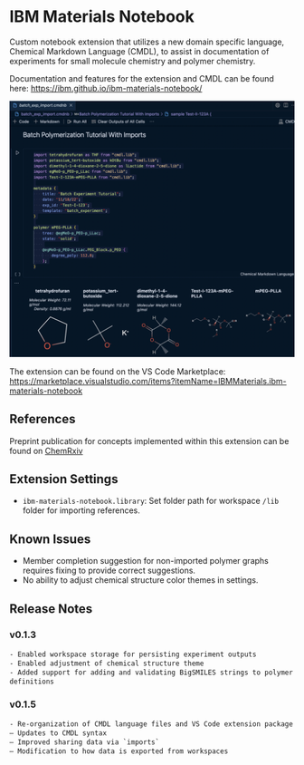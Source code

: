 # IBM Materials Notebook

Custom notebook extension that utilizes a new domain specific language, Chemical Markdown Language (CMDL), to assist in documentation of experiments for small molecule chemistry and polymer chemistry.

Documentation and features for the extension and CMDL can be found here: https://ibm.github.io/ibm-materials-notebook/

![Notebook Screenshot](apps/docs/docs/.vuepress/public/images/notebook_screenshot.png)

The extension can be found on the VS Code Marketplace: https://marketplace.visualstudio.com/items?itemName=IBMMaterials.ibm-materials-notebook

## References

Preprint publication for concepts implemented within this extension can be found on [ChemRxiv](https://chemrxiv.org/engage/chemrxiv/article-details/62b60865e84dd185e60214af)

## Extension Settings

- `ibm-materials-notebook.library`: Set folder path for workspace `/lib` folder for importing references.

## Known Issues

- Member completion suggestion for non-imported polymer graphs requires fixing to provide correct suggestions.
- No ability to adjust chemical structure color themes in settings.

## Release Notes

### v0.1.3

    - Enabled workspace storage for persisting experiment outputs
    - Enabled adjustment of chemical structure theme
    - Added support for adding and validating BigSMILES strings to polymer definitions

### v0.1.5

    - Re-organization of CMDL language files and VS Code extension package
    – Updates to CMDL syntax
    — Improved sharing data via `imports`
    — Modification to how data is exported from workspaces
